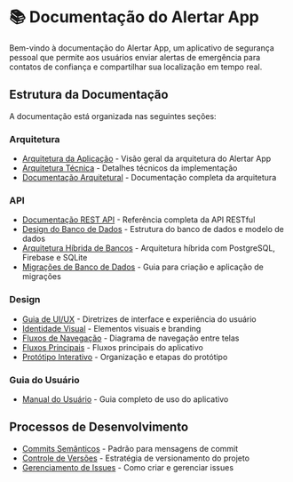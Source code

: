 # 📚 Documentação do Alertar App

Bem-vindo à documentação do Alertar App, um aplicativo de segurança pessoal que permite aos usuários enviar alertas de emergência para contatos de confiança e compartilhar sua localização em tempo real.

## Estrutura da Documentação

A documentação está organizada nas seguintes seções:

### Arquitetura

- [Arquitetura da Aplicação](architecture/application-architecture.md) - Visão geral da arquitetura do Alertar App
- [Arquitetura Técnica](architecture/technical-architecture.md) - Detalhes técnicos da implementação
- [Documentação Arquitetural](architecture/architectural-documentation.md) - Documentação completa da arquitetura

### API

- [Documentação REST API](api/rest-api-documentation.md) - Referência completa da API RESTful
- [Design do Banco de Dados](api/database-design.md) - Estrutura do banco de dados e modelo de dados
- [Arquitetura Híbrida de Bancos](api/hybrid-database-architecture.md) - Arquitetura híbrida com PostgreSQL, Firebase e SQLite
- [Migrações de Banco de Dados](api/database-migrations.md) - Guia para criação e aplicação de migrações

### Design

- [Guia de UI/UX](design/ui-ux-guidelines.md) - Diretrizes de interface e experiência do usuário
- [Identidade Visual](design/visual-identity.md) - Elementos visuais e branding
- [Fluxos de Navegação](design/navigation-flow.md) - Diagrama de navegação entre telas
- [Fluxos Principais](design/main-flows.md) - Fluxos principais do aplicativo
- [Protótipo Interativo](design/interactive-prototype.md) - Organização e etapas do protótipo

### Guia do Usuário

- [Manual do Usuário](user-guide/user-manual.md) - Guia completo de uso do aplicativo

## Processos de Desenvolvimento

- [Commits Semânticos](./conventional_commits.md) - Padrão para mensagens de commit
- [Controle de Versões](./versionamento.md) - Estratégia de versionamento do projeto
- [Gerenciamento de Issues](./issues.md) - Como criar e gerenciar issues

